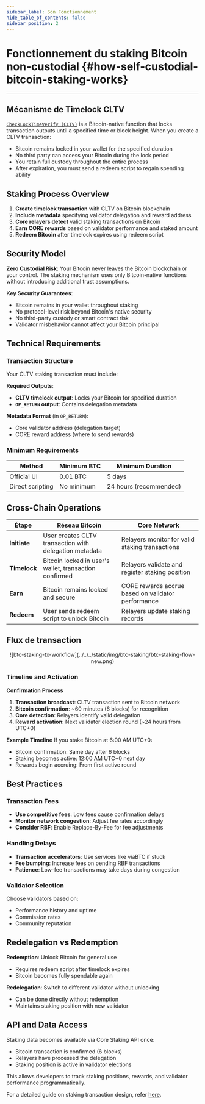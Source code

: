 ```yaml
---
sidebar_label: Son Fonctionnement
hide_table_of_contents: false
sidebar_position: 2
---
```


# Fonctionnement du staking Bitcoin non-custodial {#how-self-custodial-bitcoin-staking-works}

---

## Mécanisme de Timelock CLTV

[`CheckLockTimeVerify (CLTV)`](https://en.bitcoin.it/wiki/Timelock#CheckLockTimeVerify) is a Bitcoin-native function that locks transaction outputs until a specified time or block height. When you create a CLTV transaction:

- Bitcoin remains locked in your wallet for the specified duration
- No third party can access your Bitcoin during the lock period
- You retain full custody throughout the entire process
- After expiration, you must send a redeem script to regain spending ability

## Staking Process Overview

1. **Create timelock transaction** with CLTV on Bitcoin blockchain
2. **Include metadata** specifying validator delegation and reward address
3. **Core relayers detect** valid staking transactions on Bitcoin
4. **Earn CORE rewards** based on validator performance and staked amount
5. **Redeem Bitcoin** after timelock expires using redeem script

## Security Model

**Zero Custodial Risk**: Your Bitcoin never leaves the Bitcoin blockchain or your control. The staking mechanism uses only Bitcoin-native functions without introducing additional trust assumptions.

**Key Security Guarantees**:

- Bitcoin remains in your wallet throughout staking
- No protocol-level risk beyond Bitcoin's native security
- No third-party custody or smart contract risk
- Validator misbehavior cannot affect your Bitcoin principal

## Technical Requirements

### Transaction Structure

Your CLTV staking transaction must include:

**Required Outputs**:

- **CLTV timelock output**: Locks your Bitcoin for specified duration
- **`OP_RETURN` output**: Contains delegation metadata

**Metadata Format** (in `OP_RETURN`):

- Core validator address (delegation target)
- CORE reward address (where to send rewards)

### Minimum Requirements

| **Method**       | **Minimum BTC**          | **Minimum Duration**                      |
| ---------------- | ------------------------ | ----------------------------------------- |
| Official UI      | 0.01 BTC | 5 days                                    |
| Direct scripting | No minimum               | 24 hours (recommended) |

## Cross-Chain Operations

| Étape        | Réseau Bitcoin                                         | Core Network                                       |
| ------------ | ------------------------------------------------------ | -------------------------------------------------- |
| **Initiate** | User creates CLTV transaction with delegation metadata | Relayers monitor for valid staking transactions    |
| **Timelock** | Bitcoin locked in user's wallet, transaction confirmed | Relayers validate and register staking position    |
| **Earn**     | Bitcoin remains locked and secure                      | CORE rewards accrue based on validator performance |
| **Redeem**   | User sends redeem script to unlock Bitcoin             | Relayers update staking records                    |

## Flux de transaction

<p align="center">
![btc-staking-tx-workflow](../../../static/img/btc-staking/btc-staking-flow-new.png)
</p>

### Timeline and Activation

**Confirmation Process**

1. **Transaction broadcast**: CLTV transaction sent to Bitcoin network
2. **Bitcoin confirmation**: ~60 minutes (6 blocks) for recognition
3. **Core detection**: Relayers identify valid delegation
4. **Reward activation**: Next validator election round (~24 hours from UTC+0)

**Example Timeline**
If you stake Bitcoin at 6:00 AM UTC+0:

- Bitcoin confirmation: Same day after 6 blocks
- Staking becomes active: 12:00 AM UTC+0 next day
- Rewards begin accruing: From first active round

## Best Practices

### Transaction Fees

- **Use competitive fees**: Low fees cause confirmation delays
- **Monitor network congestion**: Adjust fee rates accordingly
- **Consider RBF**: Enable Replace-By-Fee for fee adjustments

### Handling Delays

- **Transaction accelerators**: Use services like viaBTC if stuck
- **Fee bumping**: Increase fees on pending RBF transactions
- **Patience**: Low-fee transactions may take days during congestion

### Validator Selection

Choose validators based on:

- Performance history and uptime
- Commission rates
- Community reputation

## Redelegation vs Redemption

**Redemption**: Unlock Bitcoin for general use

- Requires redeem script after timelock expires
- Bitcoin becomes fully spendable again

**Redelegation**: Switch to different validator without unlocking

- Can be done directly without redemption
- Maintains staking position with new validator

## API and Data Access

Staking data becomes available via Core Staking API once:

- Bitcoin transaction is confirmed (6 blocks)
- Relayers have processed the delegation
- Staking position is active in validator elections

This allows developers to track staking positions, rewards, and validator performance programmatically.

For a detailed guide on staking transaction design, refer [here](./design.md).
